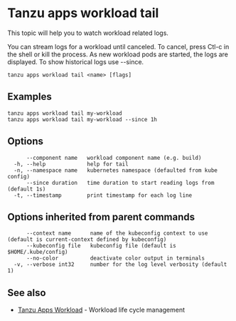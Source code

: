 # Tanzu apps workload tail

This topic will help you to watch workload related logs.

You can stream logs for a workload until canceled. To cancel, press Ctl-c in
the shell or kill the process. As new workload pods are started, the logs
are displayed. To show historical logs use --since.

```console
tanzu apps workload tail <name> [flags]
```

## <a id="examples"></a>Examples

```console
tanzu apps workload tail my-workload
tanzu apps workload tail my-workload --since 1h
```

## <a id="options"></a>Options

```console
      --component name   workload component name (e.g. build)
  -h, --help             help for tail
  -n, --namespace name   kubernetes namespace (defaulted from kube config)
      --since duration   time duration to start reading logs from (default 1s)
  -t, --timestamp        print timestamp for each log line
```

## <a id="parent-commands-options"></a>Options inherited from parent commands

```console
      --context name      name of the kubeconfig context to use (default is current-context defined by kubeconfig)
      --kubeconfig file   kubeconfig file (default is $HOME/.kube/config)
      --no-color          deactivate color output in terminals
  -v, --verbose int32     number for the log level verbosity (default 1)
```

## <a id="see-also"></a> See also

* [Tanzu Apps Workload](tanzu-apps-workload.md) - Workload life cycle management
